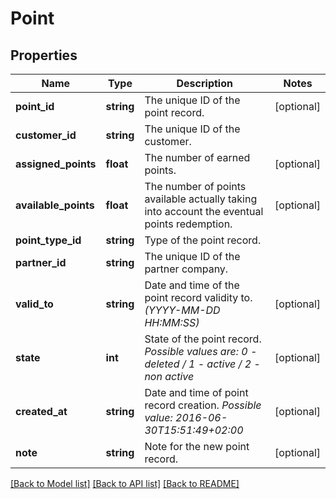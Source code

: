 # Point

## Properties
Name | Type | Description | Notes
------------ | ------------- | ------------- | -------------
**point_id** | **string** | The unique ID of the point record. | [optional] 
**customer_id** | **string** | The unique ID of the customer. | 
**assigned_points** | **float** | The number of earned points. | [optional] 
**available_points** | **float** | The number of points available actually taking into account the eventual points redemption. | [optional] 
**point_type_id** | **string** | Type of the point record. | 
**partner_id** | **string** | The unique ID of the partner company. | 
**valid_to** | **string** | Date and time of the point record validity to. *(YYYY-MM-DD HH:MM:SS)* | [optional] 
**state** | **int** | State of the point record. *Possible values are: 0 - deleted / 1 - active / 2 - non active* | [optional] 
**created_at** | **string** | Date and time of point record creation. *Possible value: 2016-06-30T15:51:49+02:00* | [optional] 
**note** | **string** | Note for the new point record. | [optional] 

[[Back to Model list]](../../README.md#documentation-for-models) [[Back to API list]](../../README.md#documentation-for-api-endpoints) [[Back to README]](../../README.md)

